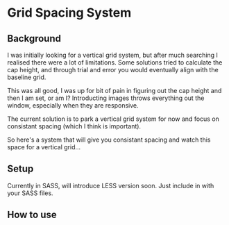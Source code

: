 # Grid Spacing System

## Background 
I was initially looking for a vertical grid system, but after much searching I realised there were a lot of limitations. Some solutions tried to calculate the cap height, and through trial and error you would eventually align with the baseline grid. 

This was all good, I was up for bit of pain in figuring out the cap height and then I am set, or am I?
Introducting images throws everything out the window, especially when they are responsive. 

The current solution is to park a vertical grid system for now and focus on consistant spacing (which I think is important). 

So here's a system that will give you consistant spacing and watch this space for a vertical grid...

## Setup
Currently in SASS, will introduce LESS version soon.
Just include in with your SASS files.

## How to use

